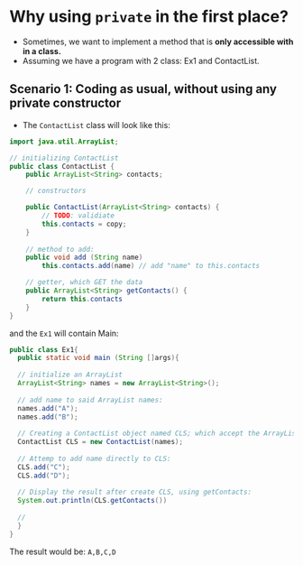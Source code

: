# Why using `private` in the first place?
- Sometimes, we want to implement a method that is **only accessible with in a class.**
- Assuming we have a program with 2 class: Ex1 and ContactList.
## Scenario 1: Coding as usual, without using any private constructor
- The `ContactList` class will look like this:
```java
import java.util.ArrayList;

// initializing ContactList
public class ContactList {
    public ArrayList<String> contacts;

    // constructors

    public ContactList(ArrayList<String> contacts) {
        // TODO: validiate
        this.contacts = copy;
    }
    
    // method to add:
    public void add (String name)
        this.contacts.add(name) // add "name" to this.contacts

    // getter, which GET the data
    public ArrayList<String> getContacts() {
        return this.contacts
    }
}
```
and the `Ex1` will contain Main:
```java
public class Ex1{
  public static void main (String []args){
  
  // initialize an ArrayList
  ArrayList<String> names = new ArrayList<String>();
  
  // add name to said ArrayList names:
  names.add("A");
  names.add("B");
  
  // Creating a ContactList object named CLS; which accept the ArrayList names above
  ContactList CLS = new ContactList(names);
  
  // Attemp to add name directly to CLS:
  CLS.add("C");
  CLS.add("D");
  
  // Display the result after create CLS, using getContacts:
  System.out.println(CLS.getContacts())
  
  //
  }
}
```
The result would be:
`
A,B,C,D
`
